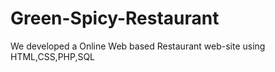 # Green-Spicy-Restaurant
We developed a Online Web based Restaurant web-site using HTML,CSS,PHP,SQL
